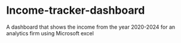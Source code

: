 # Income-tracker-dashboard
A dashboard that shows the income from the year 2020-2024 for an analytics firm using Microsoft excel
